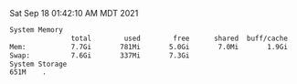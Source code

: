 Sat Sep 18 01:42:10 AM MDT 2021
```bash
System Memory
               total        used        free      shared  buff/cache   available
Mem:           7.7Gi       781Mi       5.0Gi       7.0Mi       1.9Gi       6.6Gi
Swap:          7.6Gi       337Mi       7.3Gi
System Storage
651M	.
```
